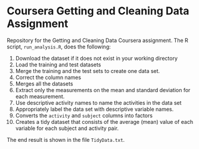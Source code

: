 # Coursera Getting and Cleaning Data Assignment


Repository for the Getting and Cleaning Data Coursera assignment.
The R script, `run_analysis.R`, does the following:

1. Download the dataset if it does not exist in your working directory
2. Load the training and test datasets
3. Merge the training and the test sets to create one data set.
4. Correct the column names
5. Merges all the datasets
6. Extract only the measurements on the mean and standard deviation for each measurement.
7. Use descriptive activity names to name the activities in the data set
7. Appropriately label the data set with descriptive variable names.
6. Converts the `activity` and `subject` columns into factors
7. Creates a tidy dataset that consists of the average (mean) value of each
   variable for each subject and activity pair.

The end result is shown in the file `TidyData.txt`.

